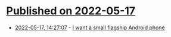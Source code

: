 # [Published on 2022-05-17](index.md)

* [2022-05-17, 14:27:07](https://news.ycombinator.com/item?id=31411191) - [I want a small flagship Android phone](https://smallandroidphone.com/)
